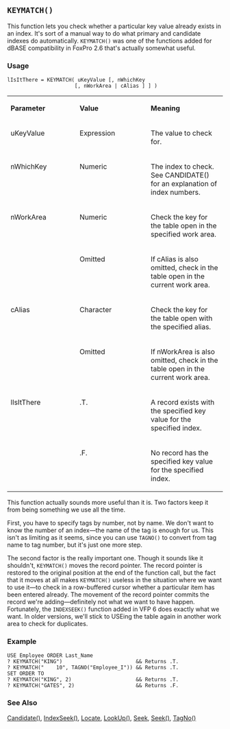 ## `KEYMATCH()`

This function lets you check whether a particular key value already exists in an index. It's sort of a manual way to do what primary and candidate indexes do automatically. `KEYMATCH()` was one of the functions added for dBASE compatibility in FoxPro 2.6 that's actually somewhat useful.

### Usage

```foxpro
lIsItThere = KEYMATCH( uKeyValue [, nWhichKey
                      [, nWorkArea | cAlias ] ] )
```
<table>
<tr>
  <td width="32%" valign="top">
  <p><b>Parameter</b></p>
  </td>
  <td width="23%" valign="top">
  <p><b>Value</b></p>
  </td>
  <td width="45%" valign="top">
  <p><b>Meaning</b></p>
  </td>
 </tr>
<tr>
  <td width="32%" valign="top">
  <p>uKeyValue</p>
  </td>
  <td width="23%" valign="top">
  <p>Expression</p>
  </td>
  <td width="45%" valign="top">
  <p>The value to check for.</p>
  </td>
 </tr>
<tr>
  <td width="32%" valign="top">
  <p>nWhichKey</p>
  </td>
  <td width="23%" valign="top">
  <p>Numeric</p>
  </td>
  <td width="45%" valign="top">
  <p>The index to check. See CANDIDATE() for an explanation of index numbers.</p>
  </td>
 </tr>
<tr>
  <td width="32%" rowspan="2" valign="top">
  <p>nWorkArea</p>
  </td>
  <td width="23%" valign="top">
  <p>Numeric</p>
  </td>
  <td width="45%" valign="top">
  <p>Check the key for the table open in the specified work area.</p>
  </td>
 </tr>
<tr>
  <td width="33%" valign="top">
  <p>Omitted</p>
  </td>
  <td width="67%" valign="top">
  <p>If cAlias is also omitted, check in the table open in the current work area.</p>
  </td>
 </tr>
<tr>
  <td width="32%" rowspan="2" valign="top">
  <p>cAlias</p>
  </td>
  <td width="23%" valign="top">
  <p>Character</p>
  </td>
  <td width="45%" valign="top">
  <p>Check the key for the table open with the specified alias.</p>
  </td>
 </tr>
<tr>
  <td width="33%" valign="top">
  <p>Omitted</p>
  </td>
  <td width="67%" valign="top">
  <p>If nWorkArea is also omitted, check in the table open in the current work area.</p>
  </td>
 </tr>
<tr>
  <td width="32%" rowspan="2" valign="top">
  <p>lIsItThere</p>
  </td>
  <td width="23%" valign="top">
  <p>.T.</p>
  </td>
  <td width="45%" valign="top">
  <p>A record exists with the specified key value for the specified index.</p>
  </td>
 </tr>
<tr>
  <td width="33%" valign="top">
  <p>.F.</p>
  </td>
  <td width="67%" valign="top">
  <p>No record has the specified key value for the specified index.</p>
  </td>
 </tr>
</table>

This function actually sounds more useful than it is. Two factors keep it from being something we use all the time.

First, you have to specify tags by number, not by name. We don't want to know the number of an index&mdash;the name of the tag is enough for us. This isn't as limiting as it seems, since you can use `TAGNO()` to convert from tag name to tag number, but it's just one more step.

The second factor is the really important one. Though it sounds like it shouldn't, `KEYMATCH()` moves the record pointer. The record pointer is restored to the original position at the end of the function call, but the fact that it moves at all makes `KEYMATCH()` useless in the situation where we want to use it&mdash;to check in a row-buffered cursor whether a particular item has been entered already. The movement of the record pointer commits the record we're adding&mdash;definitely not what we want to have happen. Fortunately, the `INDEXSEEK()` function added in VFP 6 does exactly what we want. In older versions, we'll stick to USEing the table again in another work area to check for duplicates.

### Example

```foxpro
USE Employee ORDER Last_Name
? KEYMATCH("KING")                        && Returns .T.
? KEYMATCH("    10", TAGNO("Employee_I")) && Returns .T.
SET ORDER TO
? KEYMATCH("KING", 2)                     && Returns .T.
? KEYMATCH("GATES", 2)                    && Returns .F.
```
### See Also

[Candidate()](s4g266.md), [IndexSeek()](s4g267.md), [Locate](s4g042.md), [LookUp()](s4g270.md), [Seek](s4g267.md), [Seek()](s4g267.md), [TagNo()](s4g408.md)